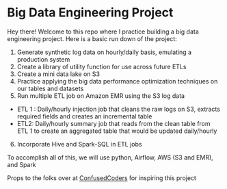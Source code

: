 # Big Data Engineering Project
Hey there! Welcome to this repo where I practice building a big data engineering project. Here is a basic run down of the project:

1. Generate synthetic log data on hourly/daily basis, emulating a production system
2. Create a library of utility function for use across future ETLs
3. Create a mini data lake on S3 
4. Practice applying the big data performance optimization techniques on our tables and datasets
5. Run multiple ETL job on Amazon EMR using the S3 log data
  * ETL 1 : Daily/hourly injection job that cleans the raw logs on S3, extracts required fields and creates an incremental table
  * ETL2: Daily/hourly summary job that reads from the clean table from ETL 1 to create an aggregated table that would be updated daily/hourly
6. Incorporate Hive and Spark-SQL in ETL jobs

To accomplish all of this, we will use python, Airflow, AWS (S3 and EMR), and Spark



Props to the folks over at [ConfusedCoders](https://confusedcoders.com/) for inspiring this project
